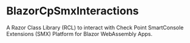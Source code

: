# BlazorCpSmxInteractions
A Razor Class Library (RCL) to interact with Check Point SmartConsole Extensions (SMX) Platform for Blazor WebAssembly Apps.
